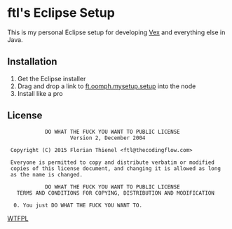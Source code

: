 # ftl's Eclipse Setup

This is my personal Eclipse setup for developing [Vex](https://www.eclipse.org/vex) and everything else in Java.

## Installation

1. Get the Eclipse installer
2. Drag and drop a link to [ft.oomph.mysetup.setup](https://raw.githubusercontent.com/ftl/ft.oomph.mysetup/master/ft.oomph.mysetup.setup) into the <User Products> node
3. Install like a pro

## License
```
            DO WHAT THE FUCK YOU WANT TO PUBLIC LICENSE
                    Version 2, December 2004

 Copyright (C) 2015 Florian Thienel <ftl@thecodingflow.com>

 Everyone is permitted to copy and distribute verbatim or modified
 copies of this license document, and changing it is allowed as long
 as the name is changed.

            DO WHAT THE FUCK YOU WANT TO PUBLIC LICENSE
   TERMS AND CONDITIONS FOR COPYING, DISTRIBUTION AND MODIFICATION

  0. You just DO WHAT THE FUCK YOU WANT TO.
```

[WTFPL](http://www.wtfpl.net)

